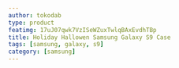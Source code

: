 ```yaml
---
author: tokodab
type: product
featimg: 17uJ07qwk7VzISeWZuxTwlqBAxEvdhTBp
title: Holiday Hallowen Samsung Galaxy S9 Case
tags: [samsung, galaxy, s9]
category: [samsung]
---
```

